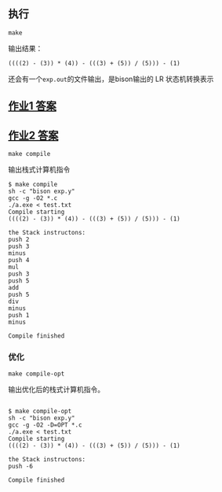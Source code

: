 ## 执行

    make

输出结果：
    
    ((((2) - (3)) * (4)) - (((3) + (5)) / (5))) - (1)

还会有一个`exp.out`的文件输出，是bison输出的 LR 状态机转换表示


## [作业1 答案](https://github.com/noname007/mooc163-compiler/compare/79e0a1cfb6731cac62ef3eb8ac2c69ae23412dc6...fe4ae608047ecb8492f4137f6abc55625bf02f18)


## [作业2 答案](https://github.com/noname007/mooc163-compiler/compare/83285ca2c5ad09f93cceb98e7c8dff2cf0f0f81c...dc9611a44ceff8234be8d585470f5b86b9fe9a9f)
    


    make compile

输出栈式计算机指令

```shell
$ make compile
sh -c "bison exp.y"
gcc -g -O2 *.c
./a.exe < test.txt
Compile starting
((((2) - (3)) * (4)) - (((3) + (5)) / (5))) - (1)

the Stack instructons:
push 2
push 3
minus
push 4
mul
push 3
push 5
add
push 5
div
minus
push 1
minus

Compile finished
```


### 优化

    make compile-opt

输出优化后的栈式计算机指令。

```shell

$ make compile-opt
sh -c "bison exp.y"
gcc -g -O2 -D=OPT *.c
./a.exe < test.txt
Compile starting
((((2) - (3)) * (4)) - (((3) + (5)) / (5))) - (1)

the Stack instructons:
push -6

Compile finished
```

